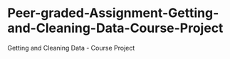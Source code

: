 # Peer-graded-Assignment-Getting-and-Cleaning-Data-Course-Project
Getting and Cleaning Data - Course Project
